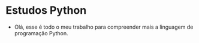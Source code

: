 # Estudos Python
- Olá, esse é todo o meu trabalho para compreender mais a linguagem de programação Python.